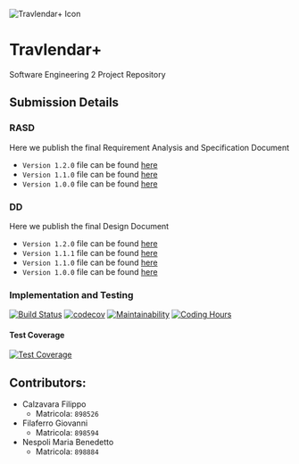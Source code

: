
![Travlendar+ Icon](https://github.com/fila95/CalzavaraFilaferroNespoli/blob/master/Assets/GitHub%20Banner.png)


# Travlendar+
Software Engineering 2 Project Repository

## Submission Details

### RASD
Here we publish the final Requirement Analysis and Specification Document
- `Version 1.2.0` file can be found [here](https://github.com/fila95/CalzavaraFilaferroNespoli/blob/master/DeliveryFolder/RASD1.2.0.pdf)
- `Version 1.1.0` file can be found [here](https://github.com/fila95/CalzavaraFilaferroNespoli/blob/master/DeliveryFolder/RASD1.1.0.pdf)
- `Version 1.0.0` file can be found [here](https://github.com/fila95/CalzavaraFilaferroNespoli/blob/master/DeliveryFolder/RASD1.0.0.pdf)

### DD
Here we publish the final Design Document
- `Version 1.2.0` file can be found [here](https://github.com/fila95/CalzavaraFilaferroNespoli/blob/master/DeliveryFolder/DD1.2.0.pdf)
- `Version 1.1.1` file can be found [here](https://github.com/fila95/CalzavaraFilaferroNespoli/blob/master/DeliveryFolder/DD1.1.1.pdf)
- `Version 1.1.0` file can be found [here](https://github.com/fila95/CalzavaraFilaferroNespoli/blob/master/DeliveryFolder/DD1.1.0.pdf)
- `Version 1.0.0` file can be found [here](https://github.com/fila95/CalzavaraFilaferroNespoli/blob/master/DeliveryFolder/DD1.0.0.pdf)

### Implementation and Testing

[![Build Status](https://travis-ci.com/fila95/CalzavaraFilaferroNespoli.svg?token=iWtSkcs2Smmuu8wbpWZU&branch=production)](https://travis-ci.com/fila95/CalzavaraFilaferroNespoli)
[![codecov](https://codecov.io/gh/fila95/CalzavaraFilaferroNespoli/branch/production/graph/badge.svg?token=j9U8t3J9rD)](https://codecov.io/gh/fila95/CalzavaraFilaferroNespoli)
[![Maintainability](https://api.codeclimate.com/v1/badges/306ac0e1b68708d0a331/maintainability)](https://codeclimate.com/repos/5a1b17802d228202a5001226/maintainability)
[![Coding Hours](https://api.gitential.com/accounts/170/projects/222/badges/coding-hours.svg)](https://gitential.com/accounts/170/projects/222/share?uuid=9f506af9-262f-4f7c-b205-120bf590a814&utm_source=shield&utm_medium=shield&utm_campaign=222)

#### Test Coverage
[![Test Coverage](https://codecov.io/gh/fila95/CalzavaraFilaferroNespoli/branch/production/graphs/sunburst.svg?token=j9U8t3J9rD)](https://codecov.io/gh/fila95/CalzavaraFilaferroNespoli/branch/production/graphs/sunburst.svg?token=j9U8t3J9rD)

## Contributors:
- Calzavara Filippo
    - Matricola: `898526`
- Filaferro Giovanni
    - Matricola: `898594`
- Nespoli Maria Benedetto
    - Matricola: `898884`


